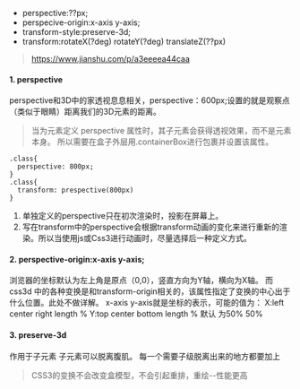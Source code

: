 - perspective:??px;
- perspecive-origin:x-axis y-axis;
- transform-style:preserve-3d;
- transform:rotateX(?deg) rotateY(?deg) translateZ(??px)

> https://www.jianshu.com/p/a3eeeea44caa

#### 1. perspective

perspective和3D中的家透视息息相关，perspective：600px;设置的就是观察点（类似于眼睛）距离我们的3D元素的距离。

> 当为元素定义 perspective 属性时，其子元素会获得透视效果，而不是元素本身。
> 所以需要在盒子外层用.containerBox进行包裹并设置该属性。

```
.class{
  perspective: 800px;
}
.class{
  transform: prespective(800px)
}
```
1. 单独定义的perspective只在初次渲染时，投影在屏幕上。
2. 写在transform中的perspective会根据transform动画的变化来进行重新的渲染。所以当使用js或Css3进行动画时，尽量选择后一种定义方式。

#### 2. perspective-origin:x-axis y-axis;

浏览器的坐标默认为左上角是原点（0,0），竖直方向为Y轴，横向为X轴。
而css3d 中的各种变换是和transform-origin相关的，该属性指定了变换的中心出于什么位置。此处不做详解。
x-axis y-axis就是坐标的表示，可能的值为：
X:left center right length %
Y:top center bottom length %
默认 为50% 50%

#### 3. preserve-3d 
作用于子元素  子元素可以脱离腹肌。
每一个需要子级脱离出来的地方都要加上


> CSS3的变换不会改变盒模型，不会引起重排，重绘--性能更高